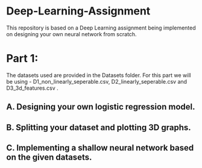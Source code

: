 # Deep-Learning-Assignment

This repository is based on a Deep Learning assignment being implemented on designing your own neural network from scratch.

# Part 1:

The datasets used are provided in the Datasets folder. 
For this part we will be using - D1_non_linearly_seperable.csv, D2_linearly_seperable.csv and D3_3d_features.csv .

## A. Designing your own logistic regression model.

## B. Splitting your dataset and plotting 3D graphs.

## C. Implementing a shallow neural network based on the given datasets.
